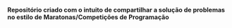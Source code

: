 <b>Repositório criado com o intuito de compartilhar a solução de problemas no estilo de Maratonas/Competições de Programação</b>
